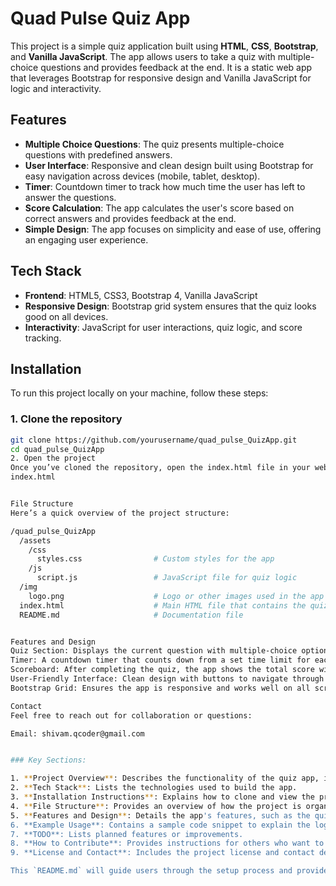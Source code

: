 # Quad Pulse Quiz App

This project is a simple quiz application built using **HTML**, **CSS**, **Bootstrap**, and **Vanilla JavaScript**. The app allows users to take a quiz with multiple-choice questions and provides feedback at the end. It is a static web app that leverages Bootstrap for responsive design and Vanilla JavaScript for logic and interactivity.

## Features

- **Multiple Choice Questions**: The quiz presents multiple-choice questions with predefined answers.
- **User Interface**: Responsive and clean design built using Bootstrap for easy navigation across devices (mobile, tablet, desktop).
- **Timer**: Countdown timer to track how much time the user has left to answer the questions.
- **Score Calculation**: The app calculates the user's score based on correct answers and provides feedback at the end.
- **Simple Design**: The app focuses on simplicity and ease of use, offering an engaging user experience.

## Tech Stack

- **Frontend**: HTML5, CSS3, Bootstrap 4, Vanilla JavaScript
- **Responsive Design**: Bootstrap grid system ensures that the quiz looks good on all devices.
- **Interactivity**: JavaScript for user interactions, quiz logic, and score tracking.

## Installation

To run this project locally on your machine, follow these steps:

### 1. Clone the repository

```bash
git clone https://github.com/yourusername/quad_pulse_QuizApp.git
cd quad_pulse_QuizApp
2. Open the project
Once you’ve cloned the repository, open the index.html file in your web browser. This will display the quiz app.
index.html


File Structure
Here’s a quick overview of the project structure:

/quad_pulse_QuizApp
  /assets
    /css
      styles.css                # Custom styles for the app
    /js
      script.js                 # JavaScript file for quiz logic
  /img
    logo.png                    # Logo or other images used in the app
  index.html                    # Main HTML file that contains the quiz structure
  README.md                     # Documentation file


Features and Design
Quiz Section: Displays the current question with multiple-choice options.
Timer: A countdown timer that counts down from a set time limit for each question.
Scoreboard: After completing the quiz, the app shows the total score with the correct and incorrect answers.
User-Friendly Interface: Clean design with buttons to navigate through questions and submit answers.
Bootstrap Grid: Ensures the app is responsive and works well on all screen sizes.

Contact
Feel free to reach out for collaboration or questions:

Email: shivam.qcoder@gmail.com


### Key Sections:

1. **Project Overview**: Describes the functionality of the quiz app, including how users can interact with it.
2. **Tech Stack**: Lists the technologies used to build the app.
3. **Installation Instructions**: Explains how to clone and view the project locally.
4. **File Structure**: Provides an overview of how the project is organized.
5. **Features and Design**: Details the app's features, such as the quiz interface, timer, and scoring system.
6. **Example Usage**: Contains a sample code snippet to explain the logic behind how the quiz is handled.
7. **TODO**: Lists planned features or improvements.
8. **How to Contribute**: Provides instructions for others who want to contribute to the project.
9. **License and Contact**: Includes the project license and contact details.

This `README.md` will guide users through the setup process and provide them with a clear understanding of your **QuizApp**. You can replace the placeholders for contact details with your own information.
